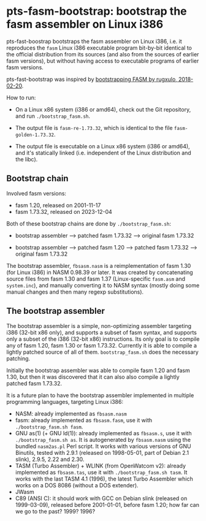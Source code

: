 # pts-fasm-bootstrap: bootstrap the fasm assembler on Linux i386

pts-fast-boostrap bootstraps the fasm assembler on Linux i386, i.e. it
reproduces the `fasm` Linux i386 executable program bit-by-bit identical to
the official distribution from its sources (and also from the sources of
earlier fasm versions), but without having access to executable programs of
earlier fasm versions.

pts-fast-bootstrap was inspired by [bootstrapping FASM by rugxulo,
2018-02-20](https://board.flatassembler.net/topic.php?t=20431).

How to run:

* On a Linux x86 system (i386 or amd64), check out the Git repository, and
  run `./bootstrap_fasm.sh`.

* The output file is `fasm-re-1.73.32`, which is identical to the file `fasm-golden-1.73.32`.

* The output file is executable on a Linux x86 system (i386 or amd64), and
  it's statically linked (i.e. independent of the Linux distribution and the
  libc).

## Bootstrap chain

Involved fasm versions:

* fasm 1.20, released on 2001-11-17
* fasm 1.73.32, released on 2023-12-04

Both of these bootstrap chains are done by `./bootstrap_fasm.sh`:

* bootstrap assembler --> patched fasm 1.73.32 --> original fasm 1.73.32

* bootstrap assembler --> patched fasm 1.20 --> patched fasm 1.73.32 --> original fasm 1.73.32

The bootstrap assembler, `fbsasm.nasm` is a reimplementation of fasm 1.30
(for Linux i386) in NASM 0.98.39 or later. It was created by concatenating
source files from fasm 1.30 and fasm 1.37 (Linux-specific `fasm.asm` and
`system.inc`), and manually converting it to NASM syntax (mostly doing some
manual changes and then many regexp substitutions).

## The bootstrap assembler

The bootstrap assembler is a simple, non-optimizing assembler targeting i386
(32-bit x86 only), and supports a subset of fasm syntax, and supports only a
subset of the i386 (32-bit x86) instructions. Its only goal is to compile
any of fasm 1.20, fasm 1.30 or fasm 1.73.32. Currently it is able to compile
a lightly patched source of all of them. `bootstrap_fasm.sh` does the
necessary patching.

Initially the bootstrap assembler was able to compile fasm 1.20 and fasm
1.30, but then it was discovered that it can also also compile a lightly
patched fasm 1.73.32.

It is a future plan to have the bootstrap assembler implemented in multiple
programming languages, targeting Linux i386:

* NASM: already implemented as `fbsasm.nasm`
* fasm: already implemented as `fbsasm.fasm`, use it with
  `./bootstrap_fasm.sh fasm`.
* GNU as(1) (+ GNU ld(1)): already implemented as `fbsasm.s`, use it with
  `./bootstrap_fasm.sh as`. It is autogenerated by `fbsasm.nasm` using the
  bundled `nasm2as.pl` Perl script. It works with various versions of GNU
  Binutils, tested with 2.9.1 (released on 1998-05-01, part of Debian 2.1
  slink), 2.9.5, 2.22 and 2.30.
* TASM (Turbo Assembler) + WLINK (from OpenWatcom v2): already implemented
  as `fbsasm.tas`, use it with `./bootstrap_fasm.sh tasm`. It works with the
  last TASM 4.1 (1996), the latest Turbo Assembler which works on a DOS 8086
  (without a DOS extender).
* JWasm
* C89 (ANSI C): it should work with GCC on Debian slink (released on
  1999-03-09), released before 2001-01-01, before fasm 1.20; how far can we
  go to the past? 1999? 1996?
